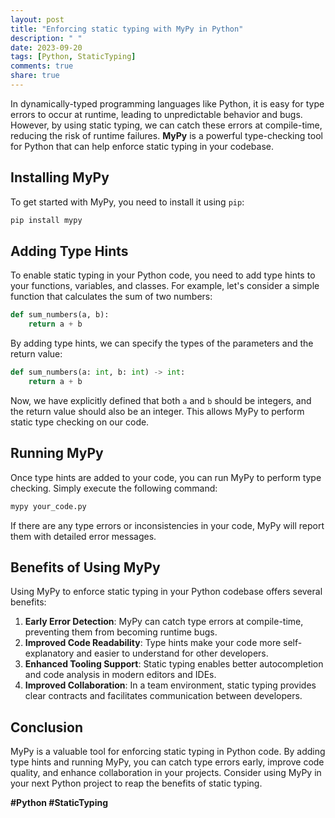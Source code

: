 ```yaml
---
layout: post
title: "Enforcing static typing with MyPy in Python"
description: " "
date: 2023-09-20
tags: [Python, StaticTyping]
comments: true
share: true
---
```


In dynamically-typed programming languages like Python, it is easy for type errors to occur at runtime, leading to unpredictable behavior and bugs. However, by using static typing, we can catch these errors at compile-time, reducing the risk of runtime failures. **MyPy** is a powerful type-checking tool for Python that can help enforce static typing in your codebase.

## Installing MyPy

To get started with MyPy, you need to install it using `pip`:

```bash
pip install mypy
```

## Adding Type Hints

To enable static typing in your Python code, you need to add type hints to your functions, variables, and classes. For example, let's consider a simple function that calculates the sum of two numbers:

```python
def sum_numbers(a, b):
    return a + b
```

By adding type hints, we can specify the types of the parameters and the return value:

```python
def sum_numbers(a: int, b: int) -> int:
    return a + b
```

Now, we have explicitly defined that both `a` and `b` should be integers, and the return value should also be an integer. This allows MyPy to perform static type checking on our code.

## Running MyPy

Once type hints are added to your code, you can run MyPy to perform type checking. Simply execute the following command:

```bash
mypy your_code.py
```

If there are any type errors or inconsistencies in your code, MyPy will report them with detailed error messages.

## Benefits of Using MyPy

Using MyPy to enforce static typing in your Python codebase offers several benefits:

1. **Early Error Detection**: MyPy can catch type errors at compile-time, preventing them from becoming runtime bugs.
2. **Improved Code Readability**: Type hints make your code more self-explanatory and easier to understand for other developers.
3. **Enhanced Tooling Support**: Static typing enables better autocompletion and code analysis in modern editors and IDEs.
4. **Improved Collaboration**: In a team environment, static typing provides clear contracts and facilitates communication between developers.

## Conclusion

MyPy is a valuable tool for enforcing static typing in Python code. By adding type hints and running MyPy, you can catch type errors early, improve code quality, and enhance collaboration in your projects. Consider using MyPy in your next Python project to reap the benefits of static typing. 

**#Python #StaticTyping**